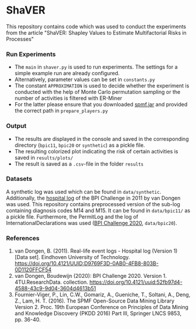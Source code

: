 # ShaVER
This repository contains code which was used to conduct the experiments from the article 
"ShaVER: Shapley Values to Estimate Multifactorial Risks in Processes"

### Run Experiments
- The `main` in `shaver.py` is used to run experiments. The settings for a simple example run are already configured.
- Alternatively, parameter values can be set in `constants.py`
- The constant `APPROXIMATION` is used to decide whether the experiment is conducted with the help of Monte Carlo permutation sampling
or the number of activities is filtered with ER-Miner
- For the latter please ensure that you downloaded [spmf.jar](https://www.philippe-fournier-viger.com/spmf/ERMiner.php) and provided the correct
path in `prepare_players.py`

### Output
- The results are displayed in the console and saved in the corresponding directory (`bpic11`, `bpic20` or `synthetic`) as a pickle file. 
- The resulting colorized plot indicating the risk of certain activities is saved in `results/plots/`
- The result is saved as a `.csv`-file in the folder `results`

### Datasets
A synthetic log was used which can be found in `data/synthetic`.
Additionally, the [hospital log](https://data.4tu.nl/articles/Real-life_event_logs_-_Hospital_log/12716513) of the BPI Challenge in 2011 by van Dongen was used.
This repository contains preprocessed version of the sub-log containing diagnosis codes M14 and M15. It can be found in `data/bpic11/` as a pickle file.
Furthermore, the PermitLog and the log of InternationalDeclarations was used ([BPI Challenge 2020](https://data.4tu.nl/collections/BPI_Challenge_2020/5065541/1), `data/bpic20`).

### References
1. van Dongen, B. (2011). Real-life event logs - Hospital log (Version 1) [Data set]. Eindhoven University of Technology. https://doi.org/10.4121/UUID:D9769F3D-0AB0-4FB8-803B-0D1120FFCF54
2. van Dongen, Boudewijn (2020): BPI Challenge 2020. Version 1. 4TU.ResearchData. collection. https://doi.org/10.4121/uuid:52fb97d4-4588-43c9-9d04-3604d4613b51
3. Fournier-Viger, P., Lin, C.W., Gomariz, A., Gueniche, T., Soltani, A., Deng, Z., Lam, H. T. (2016). The SPMF Open-Source Data Mining Library Version 2. Proc. 19th European Conference on Principles of Data Mining and Knowledge Discovery (PKDD 2016) Part III, Springer LNCS 9853,  pp. 36-40.
